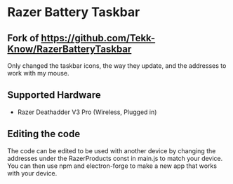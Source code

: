 # Razer Battery Taskbar
## Fork of https://github.com/Tekk-Know/RazerBatteryTaskbar
Only changed the taskbar icons, the way they update, and the addresses to work with my mouse. 

## Supported Hardware
* Razer Deathadder V3 Pro (Wireless, Plugged in)

## Editing the code
The code can be edited to be used with another device by changing the addresses under the RazerProducts const in main.js to match your device. You can then use npm and electron-forge to make a new app that works with your device. 
